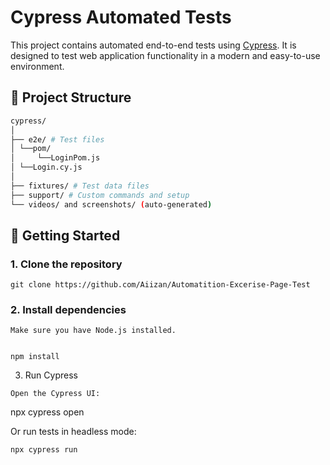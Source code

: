 # Cypress Automated Tests

This project contains automated end-to-end tests using [Cypress](https://www.cypress.io/). It is designed to test web application functionality in a modern and easy-to-use environment.

## 📁 Project Structure
```bash
cypress/
│
├── e2e/ # Test files
│ └──pom/
│     └──LoginPom.js 
│ └──Login.cy.js
│
├── fixtures/ # Test data files
├── support/ # Custom commands and setup
└── videos/ and screenshots/ (auto-generated)
```

## 🚀 Getting Started

### 1. Clone the repository

```
git clone https://github.com/Aiizan/Automatition-Excerise-Page-Test

```
### 2. Install dependencies

```
Make sure you have Node.js installed.


npm install
```
3. Run Cypress

```   
Open the Cypress UI:
```
npx cypress open

Or run tests in headless mode:
```
npx cypress run
```
